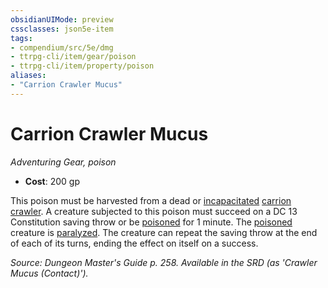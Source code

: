 ```yaml
---
obsidianUIMode: preview
cssclasses: json5e-item
tags:
- compendium/src/5e/dmg
- ttrpg-cli/item/gear/poison
- ttrpg-cli/item/property/poison
aliases: 
- "Carrion Crawler Mucus"
---
```

# Carrion Crawler Mucus
*Adventuring Gear, poison*  

- **Cost**: 200 gp

This poison must be harvested from a dead or [incapacitated](/3-Mechanics/CLI/rules/conditions.md#incapacitated) [carrion crawler](/3-Mechanics/CLI/bestiary/monstrosity/carrion-crawler.md). A creature subjected to this poison must succeed on a DC 13 Constitution saving throw or be [poisoned](/3-Mechanics/CLI/rules/conditions.md#poisoned) for 1 minute. The [poisoned](/3-Mechanics/CLI/rules/conditions.md#poisoned) creature is [paralyzed](/3-Mechanics/CLI/rules/conditions.md#paralyzed). The creature can repeat the saving throw at the end of each of its turns, ending the effect on itself on a success.

*Source: Dungeon Master's Guide p. 258. Available in the SRD (as 'Crawler Mucus (Contact)').*